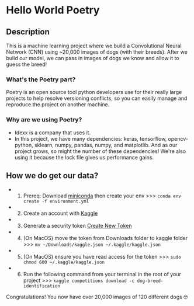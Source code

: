 # Hello World Poetry

## Description
This is a machine learning project where we build a Convolutional Neural Network (CNN)
using ~20,000 images of dogs (with their breeds). After we build our model, we can pass in images of dogs we know and allow it to guess the breed! 

### What's the Poetry part?
Poetry is an open source tool python developers use for their really large projects to help resolve versioning conflicts,
so you can easily manage and reproduce the project on another machine.

### Why are we using Poetry?
 - Idexx is a company that uses it.
 - In this project, we have many dependencies: keras, tensorflow, opencv-python, sklearn, numpy, pandas, numpy, and matplotlib. And as our project grows, so might the number of these dependencies! We're also using it because the lock file gives us performance gains.

 ## How we do get our data?
 - 1) Prereq: Download [miniconda](https://docs.conda.io/projects/miniconda/en/latest/) then create your env >>> `conda env create -f environment.yml`
 - 2) Create an account with [Kaggle](https://www.kaggle.com/)
 - 3) Generate a security token [Create New Token](https://www.kaggle.com/settings)
 - 4) (On MacOS) move the token from Downloads folder to kaggle folder >>> `mv ~/Downloads/kaggle.json ~/.kaggle/kaggle.json`
 - 5) (On MacOS) ensure you have read access for the token >>> `sudo chmod 600 ~/.kaggle/kaggle.json`
 - 6) Run the following command from your terminal in the root of your project >>> `kaggle competitions download -c dog-breed-identification`

 Congratulations! You now have over 20,000 images of 120 different dogs 🤓